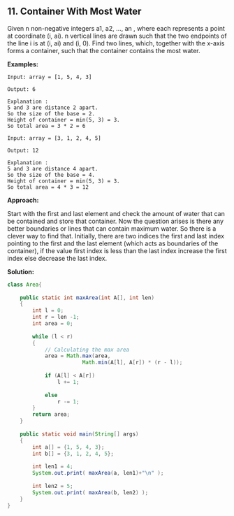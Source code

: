 ## 11. Container With Most Water

Given n non-negative integers a1, a2, ..., an , where each represents a point at coordinate (i, ai). n vertical lines are drawn such that the two endpoints of the line i is at (i, ai) and (i, 0). Find two lines, which, together with the x-axis forms a container, such that the container contains the most water.

**Examples:** 

```
Input: array = [1, 5, 4, 3]

Output: 6

Explanation : 
5 and 3 are distance 2 apart. 
So the size of the base = 2. 
Height of container = min(5, 3) = 3. 
So total area = 3 * 2 = 6
```

```
Input: array = [3, 1, 2, 4, 5]

Output: 12

Explanation : 
5 and 3 are distance 4 apart. 
So the size of the base = 4. 
Height of container = min(5, 3) = 3. 
So total area = 4 * 3 = 12
```

**Approach:**

Start with the first and last element and check the amount of water that can be contained and store that container. Now the question arises is there any better boundaries or lines that can contain maximum water. So there is a clever way to find that. Initially, there are two indices the first and last index pointing to the first and the last element (which acts as boundaries of the container), if the value first index is less than the last index increase the first index else decrease the last index. 

**Solution:**

```java
class Area{
 
    public static int maxArea(int A[], int len)
    {
        int l = 0;
        int r = len -1;
        int area = 0;
     
        while (l < r)
        {
            // Calculating the max area
            area = Math.max(area,
                        Math.min(A[l], A[r]) * (r - l));
                         
            if (A[l] < A[r])
                l += 1;
                 
            else
                r -= 1;
        }
        return area;
    }
     
    public static void main(String[] args)
    {
        int a[] = {1, 5, 4, 3};
        int b[] = {3, 1, 2, 4, 5};
     
        int len1 = 4;
        System.out.print( maxArea(a, len1)+"\n" );
     
        int len2 = 5;
        System.out.print( maxArea(b, len2) );
    }
}
```